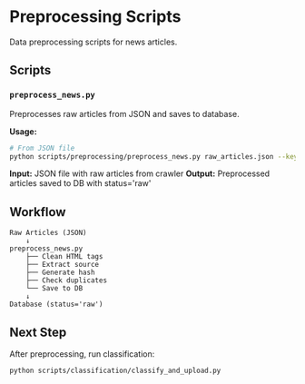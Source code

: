 # Preprocessing Scripts

Data preprocessing scripts for news articles.

## Scripts

### `preprocess_news.py`

Preprocesses raw articles from JSON and saves to database.

**Usage:**

```bash
# From JSON file
python scripts/preprocessing/preprocess_news.py raw_articles.json --keyword "PF"
```

**Input:** JSON file with raw articles from crawler
**Output:** Preprocessed articles saved to DB with status='raw'

## Workflow

```
Raw Articles (JSON)
    ↓
preprocess_news.py
    ├── Clean HTML tags
    ├── Extract source
    ├── Generate hash
    ├── Check duplicates
    └── Save to DB
    ↓
Database (status='raw')
```

## Next Step

After preprocessing, run classification:

```bash
python scripts/classification/classify_and_upload.py
```
